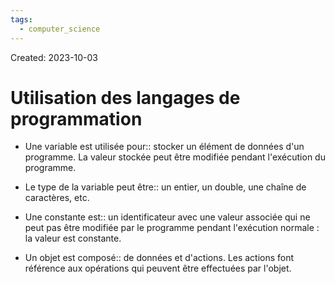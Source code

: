```yaml
---
tags:
  - computer_science
---
```

Created: 2023-10-03

# Utilisation des langages de programmation

- Une variable est utilisée pour:: stocker un élément de données d'un programme. La valeur stockée peut être modifiée pendant l'exécution du programme.
- Le type de la variable peut être:: un entier, un double, une chaîne de caractères, etc.

- Une constante est:: un identificateur avec une valeur associée qui ne peut pas être modifiée par le programme pendant l'exécution normale : la valeur est constante.

- Un objet est composé:: de données et d'actions. Les actions font référence aux opérations qui peuvent être effectuées par l'objet.